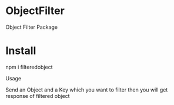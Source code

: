 # ObjectFilter

Object Filter Package

# Install
npm i filteredobject

Usage

Send an Object and a Key which you want to filter then you will get response of filtered object


